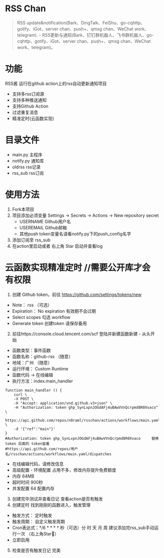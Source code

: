 # RSS Chan

> RSS update&notification(Bark、DingTalk、FeiShu、go-cqhttp、gotify、iGot、server chan、push+、qmsg chan、WeChat work、telegram). - RSS更新与通知(Bark、钉钉群机器人、飞书群机器人、go-cqhttp、gotify、iGot、server chan、push+、qmsg chan、WeChat work、telegram)。

# 功能
RSS酱 运行在github action上的rss自动更新通知项目
- 支持多rss订阅源
- 支持多种推送通知
- 支持Github Action
- 过滤重复消息
- 精准定时(云函数实现)

# 目录文件
- main.py        主程序
- notify.py      通知库
- oldrss         rss记录
- rss_sub        rss订阅

# 使用方法
1. Fork本项目
2. 项目添加必须变量 Settings -> Secrets -> Actions -> New repository secret
    - USERNAME           Github用户名
    - USEREMAIL          Github邮箱
    - 其他push token变量名请看notify.py下的push_config名字
3. 添加订阅至 rss_sub
4. 在action里启动或者 右上角 Star 启动并查看log

# 云函数实现精准定时 //需要公开库才会有权限
1. 创建 Github token，前往 https://github.com/settings/tokens/new
- Note： rss （可选）
- Expiration： No expiration  有效期不会过期
- Select scopes 勾选 workflow
- Generate token 创建token 请保存备用
2. 前往https://console.cloud.tencent.com/scf 登陆并新建函数新建 - 从头开始
- 函数类型：事件函数
- 函数名称：github-rss （随意）
- 地域：广州 （随意）
- 运行环境： Custom Runtime
- 函数代码 -> 在线编辑
- 执行方法：index.main_handler

```shell
function main_handler () {
    curl \
    -X POST \
    -H "Accept: application/vnd.github.v3+json" \
    -H "Authorization: token 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" \
    https://api.github.com/repos/n0raml/rsschan/actions/workflows/main.yaml/dispatches \
    -d '{"ref":"main"}'
}
#Authorization: token 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     替换token 后面的 token留着
#https://api.github.com/repos/用户名/rsschan/actions/workflows/main.yaml/dispatches
```

- 在线编辑代码，请修改信息
- 高级配置 - 环境配置 占用不多，修改内存提升免费额度
- 内存 64MB
- 超时时间 900秒
- 并发配置 64 配置内存
3. 创建完毕测试并查看日记 查看action是否有触发
4. 创建定时 找到刚刚的函数进入，触发管理
- 触发方式： 定时触发
- 触发周期： 自定义触发周期
- Cron表达式：*/6 * * * *          秒（可选）分 时 天 月 周
建议添加完rss_sub手动运行一次 （右上角Star🌟）
- 立即启用
5. 检查是否有触发日记 完美
